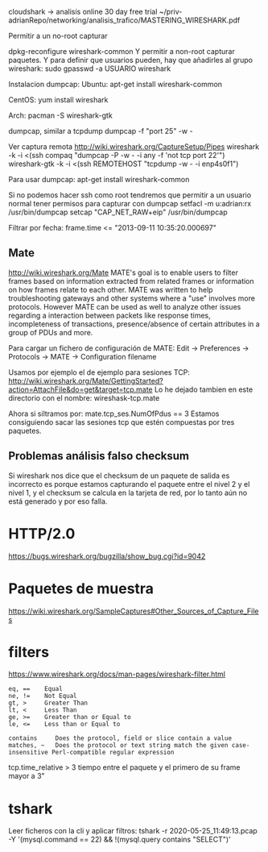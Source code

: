 cloudshark -> analisis online
30 day free trial
~/priv-adrianRepo/networking/analisis_trafico/MASTERING_WIRESHARK.pdf

Permitir a un no-root capturar

dpkg-reconfigure wireshark-common
Y permitir a non-root capturar paquetes.
Y para definir que usuarios pueden, hay que añadirles al grupo wireshark:
sudo gpasswd -a USUARIO wireshark

Instalacion dumpcap:
Ubuntu:
apt-get install wireshark-common

CentOS:
yum install wireshark

Arch:
pacman -S wireshark-gtk


dumpcap, similar a tcpdump
dumpcap -f "port 25" -w -


Ver captura remota
http://wiki.wireshark.org/CaptureSetup/Pipes
wireshark -k -i <(ssh compaq "dumpcap -P -w - -i any -f 'not tcp port 22'")
wireshark-gtk -k -i <(ssh REMOTEHOST "tcpdump -w - -i enp4s0f1")

Para usar dumpcap:
apt-get install wireshark-common

Si no podemos hacer ssh como root tendremos que permitir a un usuario normal tener permisos para capturar con dumpcap
setfacl -m u:adrian:rx /usr/bin/dumpcap
setcap "CAP_NET_RAW+eip" /usr/bin/dumpcap


Filtrar por fecha:
frame.time <= "2013-09-11 10:35:20.000697"



## Mate ##
http://wiki.wireshark.org/Mate
MATE's goal is to enable users to filter frames based on information extracted from related frames or information on how frames relate to each other. MATE was written to help troubleshooting gateways and other systems where a "use" involves more protocols. However MATE can be used as well to analyze other issues regarding a interaction between packets like response times, incompleteness of transactions, presence/absence of certain attributes in a group of PDUs and more.

Para cargar un fichero de configuración de MATE: Edit -> Preferences -> Protocols -> MATE -> Configuration filename

Usamos por ejemplo el de ejemplo para sesiones TCP: http://wiki.wireshark.org/Mate/GettingStarted?action=AttachFile&do=get&target=tcp.mate
Lo he dejado tambien en este directorio con el nombre: wireshask-tcp.mate

Ahora si siltramos por: mate.tcp_ses.NumOfPdus == 3
Estamos consiguiendo sacar las sesiones tcp que estén compuestas por tres paquetes.


## Problemas análisis falso checksum ##
Si wireshark nos dice que el checksum de un paquete de salida es incorrecto es porque estamos capturando el paquete entre el nivel 2 y el nivel 1, y el checksum se calcula en la tarjeta de red, por lo tanto aún no está generado y por eso falla.


# HTTP/2.0
https://bugs.wireshark.org/bugzilla/show_bug.cgi?id=9042



# Paquetes de muestra
https://wiki.wireshark.org/SampleCaptures#Other_Sources_of_Capture_Files



# filters
https://www.wireshark.org/docs/man-pages/wireshark-filter.html

    eq, ==    Equal
    ne, !=    Not Equal
    gt, >     Greater Than
    lt, <     Less Than
    ge, >=    Greater than or Equal to
    le, <=    Less than or Equal to

    contains     Does the protocol, field or slice contain a value
    matches, ~   Does the protocol or text string match the given case-insensitive Perl-compatible regular expression


tcp.time_relative > 3
tiempo entre el paquete y el primero de su frame mayor a 3"



# tshark
Leer ficheros con la cli y aplicar filtros:
tshark -r 2020-05-25_11:49:13.pcap -Y '(mysql.command == 22) && !(mysql.query contains "SELECT")'
